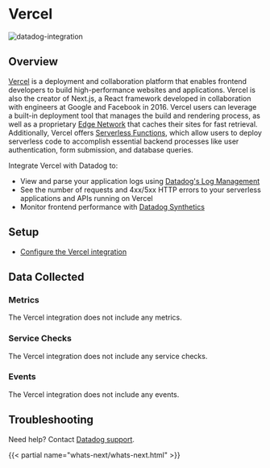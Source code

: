 # Vercel

![datadog-integration][1]

## Overview

[Vercel][2] is a deployment and collaboration platform that enables frontend developers to build high-performance websites and applications. Vercel is also the creator of Next.js, a React framework developed in collaboration with engineers at Google and Facebook in 2016. Vercel users can leverage a built-in deployment tool that manages the build and rendering process, as well as a proprietary [Edge Network][3] that caches their sites for fast retrieval. Additionally, Vercel offers [Serverless Functions][4], which allow users to deploy serverless code to accomplish essential backend processes like user authentication, form submission, and database queries.

Integrate Vercel with Datadog to:

- View and parse your application logs using [Datadog's Log Management][5]
- See the number of requests and 4xx/5xx HTTP errors to your serverless applications and APIs running on Vercel
- Monitor frontend performance with [Datadog Synthetics][6]

## Setup

- [Configure the Vercel integration][7]

## Data Collected

### Metrics

The Vercel integration does not include any metrics.

### Service Checks

The Vercel integration does not include any service checks.

### Events

The Vercel integration does not include any events.

## Troubleshooting

Need help? Contact [Datadog support][8].

{{< partial name="whats-next/whats-next.html" >}}

[1]: https://raw.githubusercontent.com/DataDog/integrations-extras/master/vercel/images/logo-full-black.png
[2]: https://vercel.com/
[3]: https://vercel.com/docs/edge-network/overview
[4]: https://vercel.com/docs/serverless-functions/introduction
[5]: /logs/
[6]: /synthetics/
[7]: https://app.datadoghq.com/setup/vercel
[8]: /help/
